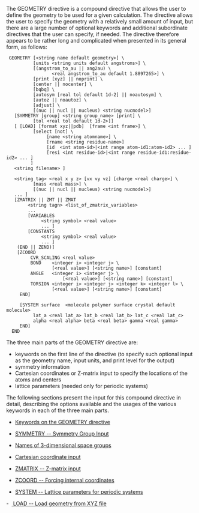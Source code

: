 
The GEOMETRY directive is a compound directive that allows the user to
define the geometry to be used for a given calculation. The directive
allows the user to specify the geometry with a relatively small amount
of input, but there are a large number of optional keywords and
additional subordinate directives that the user can specify, if needed.
The directive therefore appears to be rather long and complicated when
presented in its general form, as
follows:
```
 GEOMETRY [<string name default geometry>] \  
          [units <string units default angstroms>] \  
          [(angstrom_to_au || ang2au) \  
                 <real angstrom_to_au default 1.8897265>] \  
          [print [xyz] || noprint] \  
          [center || nocenter] \  
          [bqbq] \  
          [autosym [real tol default 1d-2] || noautosym] \  
          [autoz || noautoz] \  
          [adjust] \  
          [(nuc || nucl || nucleus) <string nucmodel>]  
   [SYMMETRY [group] <string group_name> [print] \  
          [tol <real tol default 1d-2>]]  
   [ [LOAD] [format xyz||pdb]  [frame <int frame>] \  
          [select [not] \  
               [name <string atomname>] \  
               [rname <string residue-name>]  
               [id  <int atom-id>|<int range atom-id1:atom-id2> ... ]  
               [resi <int residue-id>|<int range residue-id1:residue-id2> ... ]  
         ]  
   <string filename> ]  
    
   <string tag> <real x y z> [vx vy vz] [charge <real charge>] \  
          [mass <real mass>] \  
          [(nuc || nucl || nucleus) <string nucmodel>]  
   ... ]  
   [ZMATRIX || ZMT || ZMAT  
        <string tagn> <list_of_zmatrix_variables>  
        ...   
        [VARIABLES  
             <string symbol> <real value>  
             ... ]  
        [CONSTANTS  
             <string symbol> <real value>  
             ... ]  
    (END || ZEND)]  
    [ZCOORD  
         CVR_SCALING <real value>  
         BOND    <integer i> <integer j> \  
                 [<real value>] [<string name>] [constant]  
         ANGLE   <integer i> <integer j> \  
                     [<real value>] [<string name>] [constant]  
         TORSION <integer i> <integer j> <integer k> <integer l> \  
                 [<real value>] [<string name>] [constant]  
     END]  
           
     [SYSTEM surface  <molecule polymer surface crystal default molecule>  
          lat_a <real lat_a> lat_b <real lat_b> lat_c <real lat_c>  
          alpha <real alpha> beta <real beta> gamma <real gamma>  
     END]  
  END
```
The three main parts of the GEOMETRY directive are:

  - keywords on the first line of the directive (to specify such
    optional input as the geometry name, input units, and print level
    for the output)
  - symmetry information
  - Cartesian coordinates or Z-matrix input to specify the locations of
    the atoms and centers
  - lattice parameters (needed only for periodic systems)

The following sections present the input for this compound directive in
detail, describing the options available and the usages of the various
keywords in each of the three main parts.

  - [Keywords on the GEOMETRY
    directive](Keywords-on-the-GEOMETRY-directive "wikilink")

<!-- end list -->

  - [SYMMETRY -- Symmetry Group
    Input](SYMMETRY----Symmetry-Group-Input "wikilink")

<!-- end list -->

  - [Names of 3-dimensional space
    groups](Names-of-3-dimensional-space-groups "wikilink")

<!-- end list -->

  - [Cartesian coordinate
    input](Cartesian-coordinate-input "wikilink")
<!-- end list -->

  - [ZMATRIX -- Z-matrix
    input](ZMATRIX----Z-matrix-input "wikilink")

<!-- end list -->

  - [ZCOORD -- Forcing internal
    coordinates](ZCOORD----Forcing-internal-coordinates "wikilink")

<!-- end list -->

  - [SYSTEM -- Lattice parameters for periodic
    systems](SYSTEM----Lattice-parameters-for-periodic-systems "wikilink")
<!-- end list -->

  -  [ LOAD -- Load geometry from XYZ file](Geometry-load "wikilink") 
